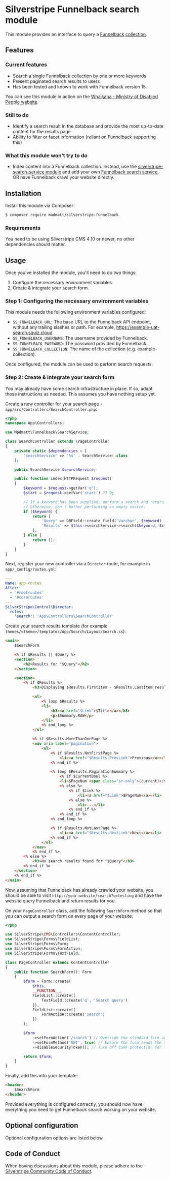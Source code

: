 # Silverstripe Funnelback search module

This module provides an interface to query a [Funnelback](https://www.squiz.net/funnelback) [collection](https://docs.squiz.net/funnelback/archive/15.24/collections/collection-overview/index.html).

## Features
### Current features
- Search a single Funnelback collection by one or more keywords
- Present paginated search results to users
- Has been tested and known to work with Funnelback version 15.

You can see this module in action on the [Whaikaha - Ministry of Disabled People website](https://whaikaha.govt.nz/search?query=accessibility).

### Still to do
- Identify a search result in the database and provide the most up-to-date content for the results page
- Ability to filter or facet information (reliant on Funnelback supporting this)

### What this module won't try to do
- Index content into a Funnelback collection. Instead, use the [silverstripe-search-service module](https://github.com/silverstripe/silverstripe-search-service)
and add your own [Funnelback search service](https://github.com/silverstripe/silverstripe-search-service/blob/2/docs/en/customising_add_search_service.md), OR have Funnelback crawl your website directly.

## Installation
Install this module via Composer:
```bash
$ composer require madmatt/silverstripe-funnelback
```

### Requirements
You need to be using Silverstripe CMS 4.10 or newer, no other dependencies should matter.

## Usage
Once you've installed the module, you'll need to do two things:
1. Configure the necessary environment variables.
2. Create & integrate your search form.

### Step 1: Configuring the necessary environment variables
This module needs the following environment variables configured:

* `SS_FUNNELBACK_URL`: The base URL to the Funnelback API endpoint, without any trailing slashes or path. For example, https://example-uat-search.squiz.cloud
* `SS_FUNNELBACK_USERNAME`: The username provided by Funnelback.
* `SS_FUNNELBACK_PASSWORD`: The password provided by Funnelback.
* `SS_FUNNELBACK_COLLECTION`: The name of the collection (e.g. example-collection).

Once configured, the module can be used to perform search requests.

### Step 2: Create & integrate your search form
You may already have some search infrastructure in place. If so, adapt these instructions as needed. This assumes you have nothing setup yet.

Create a new controller for your search page - `app/src/Controllers/SearchController.php`:

```php
<?php
namespace App\Controllers;

use Madmatt\Funnelback\SearchService;

class SearchController extends \PageController
{
    private static $dependencies = [
        'searchService' => '%$' . SearchService::class
    ];

    public SearchService $searchService;

    public function index(HTTPRequest $request)
    {
        $keyword = $request->getVar('q');
        $start = $request->getVar('start') ?? 0;

        // If a keyword has been supplied, perform a search and return the results.
        // Otherwise, don't bother performing an empty search.
        if ($keyword) {
            return [
                'Query' => DBField::create_field('Varchar', $keyword)
                'Results' => $this->searchService->search($keyword, $start),
            ];
        } else {
            return [];
        }
    }
}
```

Next, register your new controller via a `Director` route, for example in `app/_config/routes.yml`:

```yaml
---
Name: app-routes
After:
  - '#rootroutes'
  - '#coreroutes'
---
SilverStripe\Control\Director:
  rules:
    'search': 'App\Controllers\SearchController'
```

Create your search results template (for example `themes/<theme>/templates/App/Search/Layout/Search.ss`):

```html
<main>
    $SearchForm

    <% if $Results || $Query %>
    <section>
        <h2>Results for "$Query"</h2>
    </section>

    <section>
        <% if $Results %>
            <h3>Displaying $Results.FirstItem - $Results.LastItem results of $Results.TotalItems</h3>

            <ul>
                <% loop $Results %>
                <li>
                    <h3><a href="$Link">$Title</a></h3>
                    <p>$Summary.RAW</p>
                </li>
                <% end_loop %>
            </ul>

            <% if $Results.MoreThanOnePage %>
            <nav aria-label="pagination">
                <ul>
                    <% if $Results.NotFirstPage %>
                        <li><a href="$Results.PrevLink">Previous</a></li>
                    <% end_if %>

                    <% loop $Results.PaginationSummary %>
                        <% if $CurrentBool %>
                        <li>$PageNum <span class="sr-only">(current)</span></li>
                        <% else %>
                            <% if $Link %>
                                <li><a href="$Link">$PageNum</a></li>
                            <% else %>
                                <li>...</li>
                            <% end_if %>
                        <% end_if %>
                    <% end_loop %>

                    <% if $Results.NotLastPage %>
                        <li><a href="$Results.NextLink">Next</a></li>
                    <% end_if %>
                </ul>
            </nav>
            <% end_if %>
        <% else %>
            <h3>No search results found for "$Query"</h3>
        <% end_if %>
    </section>
    <% end_if %>
</main>
```

Now, assuming that Funnelback has already crawled your website, you should be able to visit `http://your-website/search?q=testing` and have the website query Funnelback and return results for you.

On your `PageController` class, add the following `SearchForm` method so that you can output a search form on every page of your website:

```php
<?php

use SilverStripe\CMS\Controllers\ContentController;
use SilverStripe\Forms\FieldList;
use SilverStripe\Forms\Form;
use SilverStripe\Forms\FormAction;
use SilverStripe\Forms\TextField;

class PageController extends ContentController
{
    public function SearchForm(): Form
    {
        $form = Form::create(
            $this,
            __FUNCTION__,
            FieldList::create([
                TextField::create('q', 'Search query')
            ]),
            FieldList::create([
                FormAction::create('search')
            ])
        );

        $form
            ->setFormAction('/search') // Override the standard form action URL to always be /search
            ->setFormMethod('GET', true) // Ensure the form sends the search query in the URL so it can be bookmarked and cached etc
            ->disableSecurityToken(); // Turn off CSRF protection for this form, it's not required unless you have sensitive or private search results

        return $form;
    }
}
```

Finally, add this into your template:

```html
<header>
    $SearchForm
</header>
```

Provided everything is configured correctly, you should now have everything you need to get Funnelback search working on your website.

## Optional configuration
Optional configuration options are listed below.

## Code of Conduct
When having discussions about this module, please adhere to the [Silverstripe Community Code of Conduct](https://docs.silverstripe.org/en/project_governance/code_of_conduct).
